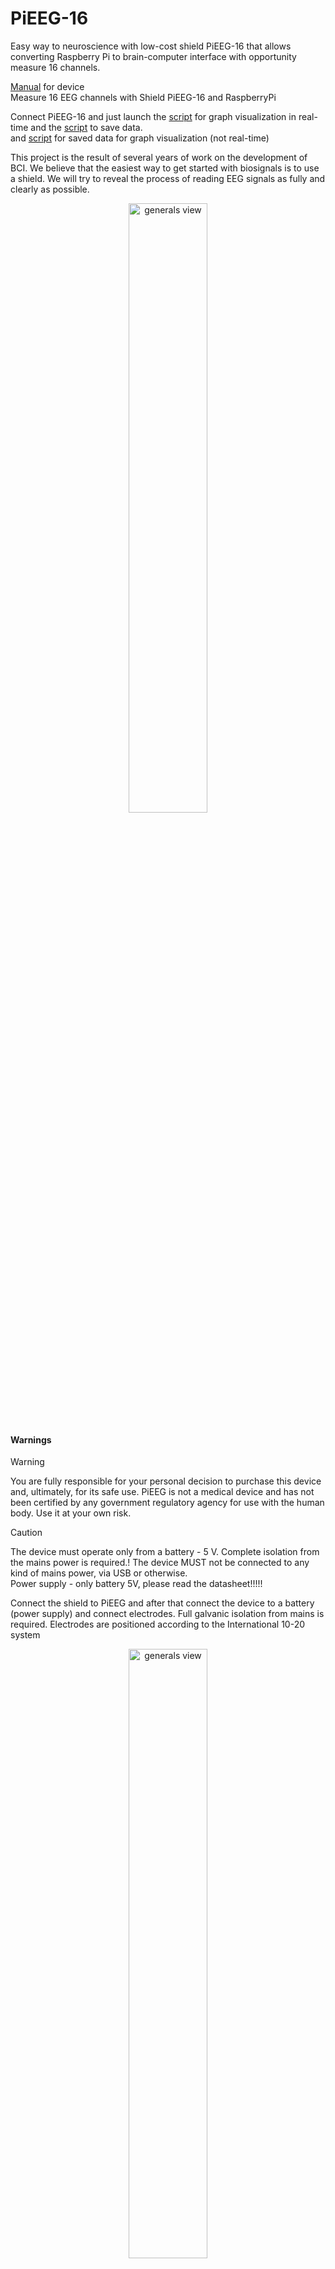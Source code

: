 # PiEEG-16
Easy way to neuroscience with low-cost shield PiEEG-16 that allows converting Raspberry Pi to brain-computer interface with opportunity measure 16 channels.     

[Manual](https://colab.research.google.com/drive/1xW6fwzVdLH83zHoorjeWai6SdZoOanfA#scrollTo=nqHXFBm6J2XF) for device   
Measure 16 EEG channels with Shield PiEEG-16 and RaspberryPi

Connect PiEEG-16 and just launch the [script](https://github.com/pieeg-club/PiEEG-16/blob/main/GUI/1.Graph.Py) for graph visualization in real-time and the [script](https://github.com/pieeg-club/PiEEG-16/blob/main/Save_data/1.Save_Data.py) to save data.   
and [script](https://github.com/pieeg-club/PiEEG-16/blob/main/Save_data/2.Data_Vis_Graph_All_in_one.py ) for saved data for graph visualization (not real-time)   


This project is the result of several years of work on the development of BCI. We believe that the easiest way to get started with biosignals is to use a shield. We will try to reveal the process of reading EEG signals as fully and clearly as possible.

<p align="center">
  <img src="https://github.com/pieeg-club/PiEEG-16/blob/main/images/pieeg.jpeg" width="50%" height="50%" alt="generals view">
</p>

#### Warnings
>[!WARNING]
> You are fully responsible for your personal decision to purchase this device and, ultimately, for its safe use. PiEEG is not a medical device and has not been certified by any government regulatory agency for use with the human body. Use it at your own risk.  

>[!CAUTION]
> The device must operate only from a battery - 5 V. Complete isolation from the mains power is required.! The device MUST not be connected to any kind of mains power, via USB or otherwise.   
> Power supply - only battery 5V, please read the datasheet!!!!!  

Connect the shield to PiEEG and after that connect the device to a battery (power supply) and connect electrodes. Full galvanic isolation from mains is required.
Electrodes are positioned according to the International 10-20 system ​

<p align="center">
  <img src="https://github.com/pieeg-club/PiEEG-16/blob/main/images/all.png" width="50%" height="50%" alt="generals view">
</p>

 Artifact test (Dry Electrodes, no Gel) with [Dataset](https://github.com/pieeg-club/PiEEG-16/blob/main/Dataset/2.Chewing_Blinking.xlsx)  

The process of measuring chewing and blinking artifacts using dry electrodes (Fz). Chewing occurred in the following sequence: 4 times, 3 times, 2, and 1 time, and the same for the blinking process. The y-axis is the processed EEG signal after passing filter bands of 1-40 Hz in microvolts and with 250 samples per second
<p align="center">
  <img src="https://github.com/pieeg-club/PiEEG-16/blob/main/images/1chewing.bmp" width="50%" height="50%" alt="generals view">
</p>

Alpha test (Dry Electrodes, no Gel, 5-sec eyes closed, 5-sec eyes closed and again) with [Dataset](https://github.com/pieeg-club/PiEEG-16/blob/main/Dataset/3.Alpha_test.xlsx)
     
The process of recording an EEG signal from an electrode (Fz) with eyes open and closed. The y-axis is the processed EEG signal after passing filter bands of 8-12Hz in microvolts and with 250 samples per second

<p align="center">
  <img src="https://github.com/pieeg-club/PiEEG-16/blob/main/images/1alpha.bmp" width="50%" height="50%" alt="generals view">
</p>

Alpha test with wavelet (Dry Electrodes, no Gel, 5-sec eyes closed, 5-sec eyes closed and again) with [Dataset](https://github.com/pieeg-club/PiEEG-16/blob/main/Dataset/3.Alpha_test.xlsx)  
<p align="center">
  <img src="https://github.com/pieeg-club/PiEEG-16/blob/main/images/alpha.bmp" width="50%" height="50%" alt="generals view">
</p>



Where to use
<p align="center">
  <img src= "https://github.com/pieeg-club/PiEEG-16/blob/main/images/Connection.jpeg" width="80%" height="80%" alt="generals view">
</p>

How to connect  
<p align="center">
  <img src= "https://github.com/pieeg-club/PiEEG-16/blob/main/images/Connection.bmp" width="80%" height="80%" alt="generals view">
</p>

YouTube video presentation  
<a href="https://youtu.be/tjCazk2Efqs">
  <img src="https://github.com/pieeg-club/PiEEG-16/blob/main/images/youtube.jpg" width="50%" height="50%" alt="generals view">
</a>

 
#### Citation   
Soon  

#### Contacts
Full support in the [Forum](https://pieeg.com/forum-pieeg-low-cost-brain-computer-interface/)   
http://pieeg.com/  
[LinkedIn](https://www.linkedin.com/company/96475004/admin/feed/posts/)   
